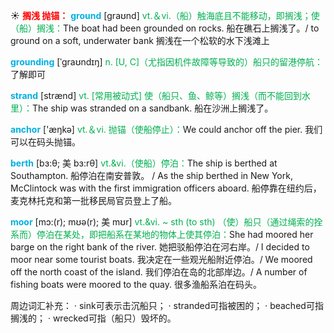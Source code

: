 ☀ <font color="red">**搁浅 抛锚：**</font>
<font color="sky blue">**ground**</font> [ɡraʊnd] 
<font color="#00b050">vt.＆vi.（船）触海底且不能移动，即搁浅；使（船）搁浅：</font>The boat had been grounded on rocks. 船在礁石上搁浅了。/ to ground on a soft, underwater bank 搁浅在一个松软的水下浅滩上
           
<font color="sky blue">**grounding**</font> [ˈgraʊndɪŋ]
<font color="#00b050">n. [U, C]（尤指因机件故障等导致的）船只的留港停航：</font>了解即可

<font color="sky blue">**strand**</font> [strænd]
<font color="#00b050">vt. [常用被动式] 使（船只、鱼、鲸等）搁浅（而不能回到水里）：</font>The ship was stranded on a sandbank. 船在沙洲上搁浅了。

<font color="sky blue">**anchor**</font> ['æŋkə] 
<font color="#00b050">vt.＆vi. 抛锚（使船停止）：</font>We could anchor off the pier. 我们可以在码头抛锚。
           
<font color="sky blue">**berth**</font> [bɜ:θ; 美 bɜ:rθ]
<font color="#00b050">vt.&vi.（使船）停泊：</font>The ship is berthed at Southampton. 船停泊在南安普敦。 / As the ship berthed in New York, McClintock was with the first immigration officers aboard. 船停靠在纽约后，麦克林托克和第一批移民局官员登上了船。
           
<font color="sky blue">**moor**</font> [mɔ:(r); mʊə(r); 美 mʊr]
<font color="#00b050">vt.&vi. ~ sth (to sth) （使）船只（通过绳索的拴系而）停泊在某处，即把船系在某地的物体上使其停泊：</font>She had moored her barge on the right bank of the river. 她把驳船停泊在河右岸。/ I decided to moor near some tourist boats. 我决定在一些观光船附近停泊。/ We moored off the north coast of the island. 我们停泊在岛的北部岸边。/ A number of fishing boats were moored to the quay. 很多渔船系泊在码头。
           
周边词汇补充：
· sink可表示击沉船只；
· stranded可指被困的；
· beached可指搁浅的；
· wrecked可指（船只）毁坏的。



